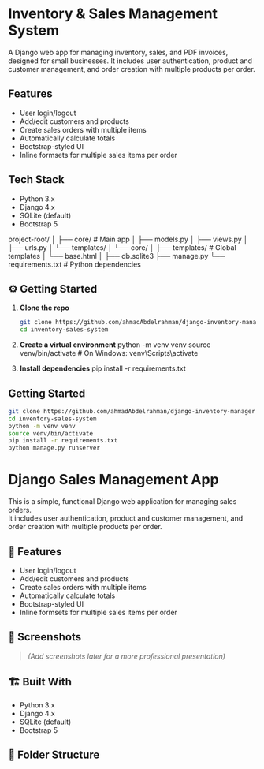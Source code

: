 # Inventory & Sales Management System

A Django web app for managing inventory, sales, and PDF invoices, designed for small businesses. 
It includes user authentication, product and customer management, and order creation with multiple products per order.

## Features
- User login/logout
- Add/edit customers and products
- Create sales orders with multiple items
- Automatically calculate totals
- Bootstrap-styled UI
- Inline formsets for multiple sales items per order

## Tech Stack
- Python 3.x
- Django 4.x
- SQLite (default)
- Bootstrap 5


project-root/
│
├── core/ # Main app
│ ├── models.py
│ ├── views.py
│ ├── urls.py
│ └── templates/
│ └── core/
│
├── templates/ # Global templates
│ └── base.html
│
├── db.sqlite3
├── manage.py
└── requirements.txt # Python dependencies

## ⚙️ Getting Started

1. **Clone the repo**  
    ```bash
    git clone https://github.com/ahmadAbdelrahman/django-inventory-manager
    cd inventory-sales-system
    ```
2. **Create a virtual environment**
    python -m venv venv
    source venv/bin/activate  # On Windows: venv\Scripts\activate
    
3. **Install dependencies**
    pip install -r requirements.txt




## Getting Started
```bash
git clone https://github.com/ahmadAbdelrahman/django-inventory-manager
cd inventory-sales-system
python -m venv venv
source venv/bin/activate
pip install -r requirements.txt
python manage.py runserver
```

# Django Sales Management App

This is a simple, functional Django web application for managing sales orders.  
It includes user authentication, product and customer management, and order creation with multiple products per order.

## 🚀 Features

- User login/logout
- Add/edit customers and products
- Create sales orders with multiple items
- Automatically calculate totals
- Bootstrap-styled UI
- Inline formsets for multiple sales items per order

## 📸 Screenshots

> _(Add screenshots later for a more professional presentation)_

## 🏗️ Built With

- Python 3.x
- Django 4.x
- SQLite (default)
- Bootstrap 5

## 📂 Folder Structure